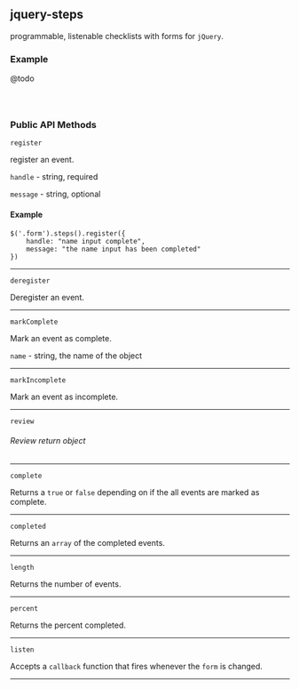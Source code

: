 ## jquery-steps

programmable, listenable checklists with forms for `jQuery`. 


### Example

@todo

```



```


### Public API Methods

```
register
```

register an event. 


`handle` - string, required


`message` - string, optional


#### Example
```
$('.form').steps().register({
	handle: "name input complete",
	message: "the name input has been completed"
})
```


---



```
deregister
```


Deregister an event.

---


```
markComplete
```

Mark an event as complete. 


`name`  - string, the name of the object 


---


```
markIncomplete
```


Mark an event as incomplete.


---


```
review
```

###### Review return object

---


`complete`

Returns a `true` or `false` depending on if the all events are marked as complete. 

---

`completed`

Returns an `array` of the completed events.

---

`length`

Returns the number of events.

---


`percent`


Returns the percent completed.


---



```
listen
```


Accepts a `callback` function that fires whenever the `form` is changed.


---